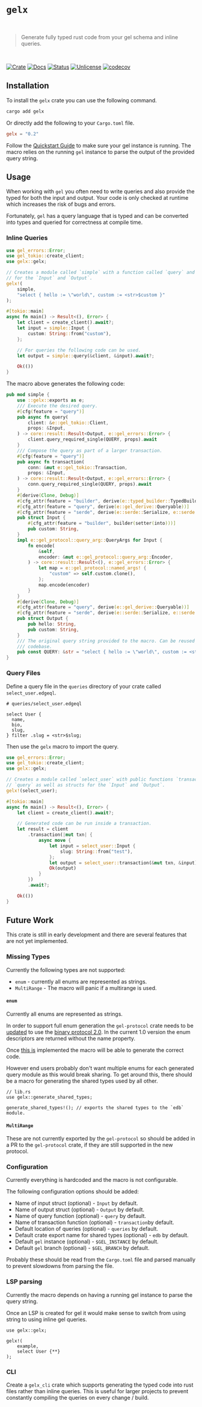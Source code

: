 # `gelx`

<br />

> Generate fully typed rust code from your gel schema and inline queries.

<br />

[![Crate][crate-image]][crate-link] [![Docs][docs-image]][docs-link] [![Status][ci-status-image]][ci-status-link] [![Unlicense][unlicense-image]][unlicense-link] [![codecov][codecov-image]][codecov-link]

## Installation

To install the `gelx` crate you can use the following command.

```bash
cargo add gelx
```

Or directly add the following to your `Cargo.toml` file.

```toml
gelx = "0.2"
```

Follow the [Quickstart Guide](https://docs.gel.com/get-started/quickstart) to make sure your gel instance is running. The macro relies on the running `gel` instance to parse the output of the provided query string.

## Usage

When working with `gel` you often need to write queries and also provide the typed for both the input and output. Your code is only checked at runtime which increases the risk of bugs and errors.

Fortunately, `gel` has a query language that is typed and can be converted into types and queried for correctness at compile time.

### Inline Queries

```rust
use gel_errors::Error;
use gel_tokio::create_client;
use gelx::gelx;

// Creates a module called `simple` with a function called `query` and structs
// for the `Input` and `Output`.
gelx!(
	simple,
	"select { hello := \"world\", custom := <str>$custom }"
);

#[tokio::main]
async fn main() -> Result<(), Error> {
	let client = create_client().await?;
	let input = simple::Input {
		custom: String::from("custom"),
	};

	// For queries the following code can be used.
	let output = simple::query(&client, &input).await?;

	Ok(())
}
```

The macro above generates the following code:

```rust
pub mod simple {
	use ::gelx::exports as e;
	/// Execute the desired query.
	#[cfg(feature = "query")]
	pub async fn query(
		client: &e::gel_tokio::Client,
		props: &Input,
	) -> core::result::Result<Output, e::gel_errors::Error> {
		client.query_required_single(QUERY, props).await
	}
	/// Compose the query as part of a larger transaction.
	#[cfg(feature = "query")]
	pub async fn transaction(
		conn: &mut e::gel_tokio::Transaction,
		props: &Input,
	) -> core::result::Result<Output, e::gel_errors::Error> {
		conn.query_required_single(QUERY, props).await
	}
	#[derive(Clone, Debug)]
	#[cfg_attr(feature = "builder", derive(e::typed_builder::TypedBuilder))]
	#[cfg_attr(feature = "query", derive(e::gel_derive::Queryable))]
	#[cfg_attr(feature = "serde", derive(e::serde::Serialize, e::serde::Deserialize))]
	pub struct Input {
		#[cfg_attr(feature = "builder", builder(setter(into)))]
		pub custom: String,
	}
	impl e::gel_protocol::query_arg::QueryArgs for Input {
		fn encode(
			&self,
			encoder: &mut e::gel_protocol::query_arg::Encoder,
		) -> core::result::Result<(), e::gel_errors::Error> {
			let map = e::gel_protocol::named_args! {
				"custom" => self.custom.clone(),
			};
			map.encode(encoder)
		}
	}
	#[derive(Clone, Debug)]
	#[cfg_attr(feature = "query", derive(e::gel_derive::Queryable))]
	#[cfg_attr(feature = "serde", derive(e::serde::Serialize, e::serde::Deserialize))]
	pub struct Output {
		pub hello: String,
		pub custom: String,
	}
	/// The original query string provided to the macro. Can be reused in your
	/// codebase.
	pub const QUERY: &str = "select { hello := \"world\", custom := <str>$custom }";
}
```

### Query Files

Define a query file in the `queries` directory of your crate called `select_user.edgeql`.

```edgeql
# queries/select_user.edgeql

select User {
  name,
  bio,
  slug,
} filter .slug = <str>$slug;
```

Then use the `gelx` macro to import the query.

```rust
use gel_errors::Error;
use gel_tokio::create_client;
use gelx::gelx;

// Creates a module called `select_user` with public functions `transaction` and
// `query` as well as structs for the `Input` and `Output`.
gelx!(select_user);

#[tokio::main]
async fn main() -> Result<(), Error> {
	let client = create_client().await?;

	// Generated code can be run inside a transaction.
	let result = client
		.transaction(|mut txn| {
			async move {
				let input = select_user::Input {
					slug: String::from("test"),
				};
				let output = select_user::transaction(&mut txn, &input).await?;
				Ok(output)
			}
		})
		.await?;

	Ok(())
}
```

## Future Work

This crate is still in early development and there are several features that are not yet implemented.

### Missing Types

Currently the following types are not supported:

- `enum` - currently all enums are represented as strings.
- `MultiRange` - The macro will panic if a multirange is used.

#### `enum`

Currently all enums are represented as strings.

In order to support full enum generation the `gel-protocol` crate needs to be [updated](https://github.com/gel/gel-rust/issues/336) to use the [binary protocol 2.0](https://docs.gel.com/database/reference/protocol/typedesc#enumeration-type-descriptor). In the current 1.0 version the enum descriptors are returned without the name property.

Once [this is](https://github.com/gel/gel-rust/issues/336) implemented the macro will be able to generate the correct code.

However end users probably don't want multiple enums for each generated query module as this would break sharing. To get around this, there should be a macro for generating the shared types used by all other.

```rust,ignore
// lib.rs
use gelx::generate_shared_types;

generate_shared_types!(); // exports the shared types to the `edb` module.
```

#### `MultiRange`

These are not currently exported by the `gel-protocol` so should be added in a PR to the `gel-protocol` crate, if they are still supported in the new protocol.

### Configuration

Currently everything is hardcoded and the macro is not configurable.

The following configuration options should be added:

- Name of input struct (optional) - `Input` by default.
- Name of output struct (optional) - `Output` by default.
- Name of query function (optional) - `query` by default.
- Name of transaction function (optional) - `transaction`by default.
- Default location of queries (optional) - `queries` by default.
- Default crate export name for shared types (optional) - `edb` by default.
- Default `gel` instance (optional) - `$GEL_INSTANCE` by default.
- Default `gel` branch (optional) - `$GEL_BRANCH` by default.

Probably these should be read from the `Cargo.toml` file and parsed manually to prevent slowdowns from parsing the file.

### LSP parsing

Currently the macro depends on having a running gel instance to parse the query string.

Once an LSP is created for gel it would make sense to switch from using string to using inline gel queries.

```rust,ignore
use gelx::gelx;

gelx!(
	example,
	select User {**}
);
```

### CLI

Create a `gelx_cli` crate which supports generating the typed code into rust files rather than inline queries. This is useful for larger projects to prevent constantly compiling the queries on every change / build.

[crate-image]: https://img.shields.io/crates/v/gelx.svg
[crate-link]: https://crates.io/crates/gelx
[docs-image]: https://docs.rs/gelx/badge.svg
[docs-link]: https://docs.rs/gelx/
[ci-status-image]: https://github.com/ifiokjr/gelx/workflows/ci/badge.svg
[ci-status-link]: https://github.com/ifiokjr/gelx/actions?query=workflow:ci
[unlicense-image]: https://img.shields.io/badge/license-Unlicence-blue.svg
[unlicense-link]: https://opensource.org/license/unlicense
[codecov-image]: https://codecov.io/github/ifiokjr/gelx/graph/badge.svg?token=87K799Q78I
[codecov-link]: https://codecov.io/github/ifiokjr/gelx
